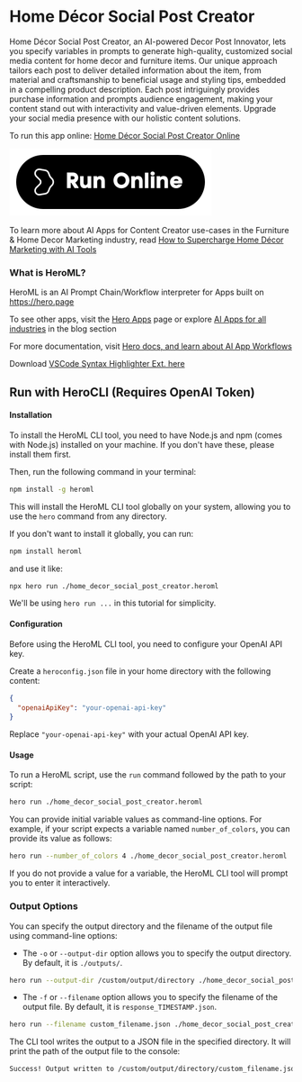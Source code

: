 # Home Décor Social Post Creator

Home Décor Social Post Creator, an AI-powered Decor Post Innovator, lets you specify variables in prompts to generate high-quality, customized social media content for home decor and furniture items. Our unique approach tailors each post to deliver detailed information about the item, from material and craftsmanship to beneficial usage and styling tips, embedded in a compelling product description. Each post intriguingly provides purchase information and prompts audience engagement, making your content stand out with interactivity and value-driven elements. Upgrade your social media presence with our holistic content solutions.

To run this app online: [Home Décor Social Post Creator Online](https://hero.page/app/home-decor-social-post-creator-ai-powered-decor-post-innovator/0DQPi1nLUx2QpdxgwEaK)

[![Run Home Décor Social Post Creator Online](/assets/run.svg)](https://hero.page/app/home-decor-social-post-creator-ai-powered-decor-post-innovator/0DQPi1nLUx2QpdxgwEaK)

To learn more about AI Apps for Content Creator use-cases in the Furniture & Home Decor Marketing industry, read [How to Supercharge Home Décor Marketing with AI Tools](https://hero.page/blog/ai/furniture-and-home-decor-marketing/how-to-supercharge-home-decor-marketing-with-ai-tools/170895)

### What is HeroML?
HeroML is an AI Prompt Chain/Workflow interpreter for Apps built on https://hero.page 

To see other apps, visit the [Hero Apps](https://hero.page/apps) page or explore [AI Apps for all industries](https://hero.page/blog) in the blog section

For more documentation, visit [Hero docs, and learn about AI App Workflows](https://hero.page/tutorials/introduction-to-heroml)

Download [VSCode Syntax Highlighter Ext. here](https://marketplace.visualstudio.com/items?itemName=hero-page.heroml)

## Run with HeroCLI (Requires OpenAI Token)

#### Installation

To install the HeroML CLI tool, you need to have Node.js and npm (comes with Node.js) installed on your machine. If you don't have these, please install them first. 

Then, run the following command in your terminal:

```bash
npm install -g heroml
```

This will install the HeroML CLI tool globally on your system, allowing you to use the `hero` command from any directory.

If you don't want to install it globally, you can run:

```bash
npm install heroml
```

and use it like:

```bash
npx hero run ./home_decor_social_post_creator.heroml
```

We'll be using `hero run ...` in this tutorial for simplicity.

#### Configuration

Before using the HeroML CLI tool, you need to configure your OpenAI API key. 

Create a `heroconfig.json` file in your home directory with the following content:

```json
{
  "openaiApiKey": "your-openai-api-key"
}
```

Replace `"your-openai-api-key"` with your actual OpenAI API key.

#### Usage

To run a HeroML script, use the `run` command followed by the path to your script:

```bash
hero run ./home_decor_social_post_creator.heroml
```

You can provide initial variable values as command-line options. For example, if your script expects a variable named `number_of_colors`, you can provide its value as follows:

```bash
hero run --number_of_colors 4 ./home_decor_social_post_creator.heroml
```

If you do not provide a value for a variable, the HeroML CLI tool will prompt you to enter it interactively.

### Output Options

You can specify the output directory and the filename of the output file using command-line options:

- The `-o` or `--output-dir` option allows you to specify the output directory. By default, it is `./outputs/`.

```bash
hero run --output-dir /custom/output/directory ./home_decor_social_post_creator.heroml
```

- The `-f` or `--filename` option allows you to specify the filename of the output file. By default, it is `response_TIMESTAMP.json`.

```bash
hero run --filename custom_filename.json ./home_decor_social_post_creator.heroml
```

The CLI tool writes the output to a JSON file in the specified directory. It will print the path of the output file to the console:

```bash
Success! Output written to /custom/output/directory/custom_filename.json
```

